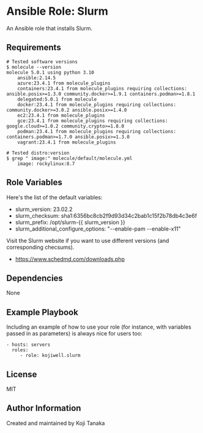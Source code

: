 Ansible Role: Slurm
=========

An Ansible role that installs Slurm.

Requirements
------------

``` shell
# Tested software versions
$ molecule --version
molecule 5.0.1 using python 3.10 
    ansible:2.14.5
    azure:23.4.1 from molecule_plugins
    containers:23.4.1 from molecule_plugins requiring collections: ansible.posix>=1.3.0 community.docker>=1.9.1 containers.podman>=1.8.1
    delegated:5.0.1 from molecule
    docker:23.4.1 from molecule_plugins requiring collections: community.docker>=3.0.2 ansible.posix>=1.4.0
    ec2:23.4.1 from molecule_plugins
    gce:23.4.1 from molecule_plugins requiring collections: google.cloud>=1.0.2 community.crypto>=1.8.0
    podman:23.4.1 from molecule_plugins requiring collections: containers.podman>=1.7.0 ansible.posix>=1.3.0
    vagrant:23.4.1 from molecule_plugins

# Tested distro:version
$ grep " image:" molecule/default/molecule.yml
    image: rockylinux:8.7
```

Role Variables
--------------

Here's the list of the default variables:

- slurm_version: 23.02.2
- slurm_checksum: sha1:6356bc8cb2f9d93d34c2bab1c15f2b78db4c3e6f
- slurm_prefix: /opt/slurm-{{ slurm_version }}
- slurm_additional_configure_options: "--enable-pam --enable-x11"

Visit the Slurm website if you want to use different versions (and corresponding checsums).

- https://www.schedmd.com/downloads.php

Dependencies
------------

None

Example Playbook
----------------

Including an example of how to use your role (for instance, with variables passed in as parameters) is always nice for users too:

    - hosts: servers
      roles:
         - role: kojiwell.slurm

License
-------

MIT

Author Information
------------------

Created and maintained by Koji Tanaka

